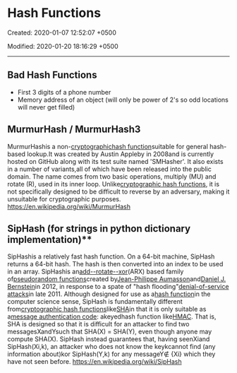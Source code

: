 # Hash Functions

Created: 2020-01-07 12:52:07 +0500

Modified: 2020-01-20 18:16:29 +0500

---

## Bad Hash Functions

- First 3 digits of a phone number
- Memory address of an object (will only be power of 2's so odd locations will never get filled)

## MurmurHash / MurmurHash3

MurmurHashis a non-[cryptographic](https://en.wikipedia.org/wiki/Cryptographic_hash_function)[hash function](https://en.wikipedia.org/wiki/Hash_function)suitable for general hash-based lookup.It was created by Austin Appleby in 2008and is currently hosted on GitHub along with its test suite named 'SMHasher'. It also exists in a number of variants,all of which have been released into the public domain. The name comes from two basic operations, multiply (MU) and rotate (R), used in its inner loop.
Unlike[cryptographic hash functions](https://en.wikipedia.org/wiki/Cryptographic_hash_function), it is not specifically designed to be difficult to reverse by an adversary, making it unsuitable for cryptographic purposes.
<https://en.wikipedia.org/wiki/MurmurHash>

## SipHash (for strings in python dictionary implementation)**

SipHashis a relatively fast hash function. On a 64-bit machine, SipHash returns a 64-bit hash. The hash is then converted into an index to be used in an array.
SipHashis an[add--rotate--xor](https://en.wikipedia.org/wiki/Block_cipher#ARX_(add%E2%80%93rotate%E2%80%93xor))(ARX) based family of[pseudorandom functions](https://en.wikipedia.org/wiki/Pseudorandom_function)created by[Jean-Philippe Aumasson](https://en.wikipedia.org/w/index.php?title=Jean-Philippe_Aumasson&action=edit&redlink=1)and[Daniel J. Bernstein](https://en.wikipedia.org/wiki/Daniel_J._Bernstein)in 2012, in response to a spate of "hash flooding"[denial-of-service attacks](https://en.wikipedia.org/wiki/Denial-of-service_attack)in late 2011.
Although designed for use as a[hash function](https://en.wikipedia.org/wiki/Hash_function)in the computer science sense, SipHash is fundamentally different from[cryptographic hash functions](https://en.wikipedia.org/wiki/Cryptographic_hash_functions)like[SHA](https://en.wikipedia.org/wiki/Secure_Hash_Algorithm)in that it is only suitable as a[message authentication code](https://en.wikipedia.org/wiki/Message_authentication_code): akeyedhash function like[HMAC](https://en.wikipedia.org/wiki/HMAC). That is, SHA is designed so that it is difficult for an attacker to find two messagesXandYsuch that SHA(X) = SHA(Y), even though anyone may compute SHA(X). SipHash instead guarantees that, having seenXiand SipHash(Xi,k), an attacker who does not know the keykcannot find (any information about)kor SipHash(Y,k) for any messageY∉ {Xi} which they have not seen before.
<https://en.wikipedia.org/wiki/SipHash>
